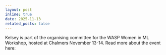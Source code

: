 ```yaml
---
layout: post
inline: true
date: 2025-11-13
related_posts: false
---
```


Kelsey is part of the organising committee for the WASP Women in ML Workshop, hosted at Chalmers November 13-14. Read more about the event here: [<i class="fa-solid fa-globe"></i>](https://wasp-sweden.org/event/women-in-machine-learning-workshop)